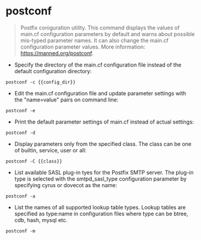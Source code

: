 # postconf

> Postfix coniguration utility.
> This command displays the values of main.cf configuration parameters by default and warns about possible mis-typed parameter names. It can also change the main.cf configuration parameter values.
> More information: <https://manned.org/postconf>.

- Specify the directory of the main.cf configuration file instead of the default configuration directory:

`postconf -c {{config_dir}}`

- Edit the main.cf configuration file and update parameter settings with the "name=value" pairs on command line:

`postconf -e`

- Print the default parameter settings of main.cf instead of actual settings:

`postconf -d`

- Display parameters only from the specified class. The class can be one of builtin, service, user or all:

`postconf -C {{class}}`

- List available SASL plug-in tyes for the Postfix SMTP server. The plug-in type is selected with the smtpd_sasl_type configuration parameter by specifying cyrus or dovecot as the name:

`postconf -a`

- List the names of all supported lookup table types. Lookup tables are specified as type:name in configuration files where type can be btree, cdb, hash, mysql etc.

`postconf -m`
